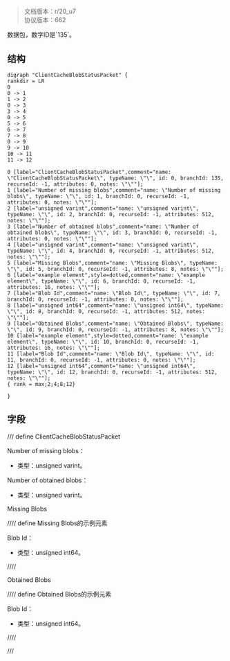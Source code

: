 # <!-- md:samp ClientCacheBlobStatusPacket -->

> 文档版本：r/20_u7<br/>协议版本：662

<!-- md:samp ClientCacheBlobStatusPacket -->数据包，数字ID是`135`。

## 结构

```viz
digraph "ClientCacheBlobStatusPacket" {
rankdir = LR
0
0 -> 1
1 -> 2
0 -> 3
3 -> 4
0 -> 5
5 -> 6
6 -> 7
7 -> 8
0 -> 9
9 -> 10
10 -> 11
11 -> 12

0 [label="ClientCacheBlobStatusPacket",comment="name: \"ClientCacheBlobStatusPacket\", typeName: \"\", id: 0, branchId: 135, recurseId: -1, attributes: 0, notes: \"\""];
1 [label="Number of missing blobs",comment="name: \"Number of missing blobs\", typeName: \"\", id: 1, branchId: 0, recurseId: -1, attributes: 0, notes: \"\""];
2 [label="unsigned varint",comment="name: \"unsigned varint\", typeName: \"\", id: 2, branchId: 0, recurseId: -1, attributes: 512, notes: \"\""];
3 [label="Number of obtained blobs",comment="name: \"Number of obtained blobs\", typeName: \"\", id: 3, branchId: 0, recurseId: -1, attributes: 0, notes: \"\""];
4 [label="unsigned varint",comment="name: \"unsigned varint\", typeName: \"\", id: 4, branchId: 0, recurseId: -1, attributes: 512, notes: \"\""];
5 [label="Missing Blobs",comment="name: \"Missing Blobs\", typeName: \"\", id: 5, branchId: 0, recurseId: -1, attributes: 8, notes: \"\""];
6 [label="example element",style=dotted,comment="name: \"example element\", typeName: \"\", id: 6, branchId: 0, recurseId: -1, attributes: 16, notes: \"\""];
7 [label="Blob Id",comment="name: \"Blob Id\", typeName: \"\", id: 7, branchId: 0, recurseId: -1, attributes: 0, notes: \"\""];
8 [label="unsigned int64",comment="name: \"unsigned int64\", typeName: \"\", id: 8, branchId: 0, recurseId: -1, attributes: 512, notes: \"\""];
9 [label="Obtained Blobs",comment="name: \"Obtained Blobs\", typeName: \"\", id: 9, branchId: 0, recurseId: -1, attributes: 8, notes: \"\""];
10 [label="example element",style=dotted,comment="name: \"example element\", typeName: \"\", id: 10, branchId: 0, recurseId: -1, attributes: 16, notes: \"\""];
11 [label="Blob Id",comment="name: \"Blob Id\", typeName: \"\", id: 11, branchId: 0, recurseId: -1, attributes: 0, notes: \"\""];
12 [label="unsigned int64",comment="name: \"unsigned int64\", typeName: \"\", id: 12, branchId: 0, recurseId: -1, attributes: 512, notes: \"\""];
{ rank = max;2;4;8;12}

}

```

## 字段

/// define
ClientCacheBlobStatusPacket

Number of missing blobs：<!-- md:samp unsigned varint -->

- 类型：unsigned varint。

Number of obtained blobs：<!-- md:samp unsigned varint -->

- 类型：unsigned varint。

Missing Blobs

//// define
Missing Blobs的示例元素

Blob Id：<!-- md:samp unsigned int64 -->

- 类型：unsigned int64。


////


Obtained Blobs

//// define
Obtained Blobs的示例元素

Blob Id：<!-- md:samp unsigned int64 -->

- 类型：unsigned int64。


////



///
